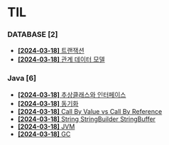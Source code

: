 # TIL
 
### DATABASE [2]
- [**[2024-03-18]**  트랜잭션](https://github.com/A-lass/TIL/blob/main/DATABASE/트랜잭션.md)
- [**[2024-03-18]**  관계 데이터 모델](https://github.com/A-lass/TIL/blob/main/DATABASE/관계_데이터_모델.md)
### Java [6]
- [**[2024-03-18]**  추상클래스와 인터페이스](https://github.com/A-lass/TIL/blob/main/Java/추상클래스와_인터페이스.md)
- [**[2024-03-18]**  동기화](https://github.com/A-lass/TIL/blob/main/Java/동기화.md)
- [**[2024-03-18]**  Call By Value vs Call By Reference](https://github.com/A-lass/TIL/blob/main/Java/Call_By_Value_vs_Call_By_Reference.md)
- [**[2024-03-18]**  String StringBuilder StringBuffer](https://github.com/A-lass/TIL/blob/main/Java/String_StringBuilder_StringBuffer.md)
- [**[2024-03-18]**  JVM](https://github.com/A-lass/TIL/blob/main/Java/JVM.md)
- [**[2024-03-18]**  GC](https://github.com/A-lass/TIL/blob/main/Java/GC.md)
